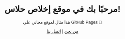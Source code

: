<!DOCTYPE html>
<html lang="ar">
<head>
    <meta charset="UTF-8">
    <title>موقعي التجريبي</title>
</head>
<body style="text-align:center; font-family:Arial;">
    <h1>مرحبًا بك في موقع إخلاص حلاس!</h1>
    <p>هذا مثال لموقع مجاني على GitHub Pages 🚀</p>
    <a href="Page1.html">من نحن</a> |
<a href="HTMLPage3.html">اتصل بنا</a>
</body>
</html>
